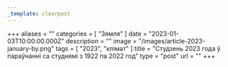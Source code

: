 ```yaml
---
_template: clearpost
---
```



+++
aliases = ""
categories = [ "Зямля" ]
date = "2023-01-03T10:00:00.000Z"
description = ""
image = "/images/article-2023-january-by.png"
tags = [ "2023", "клiмат" ]
title = "Студзень 2023 года ў параўнанні са студнямі з 1922 па 2022 год"
type = "post"
url = ""
+++


